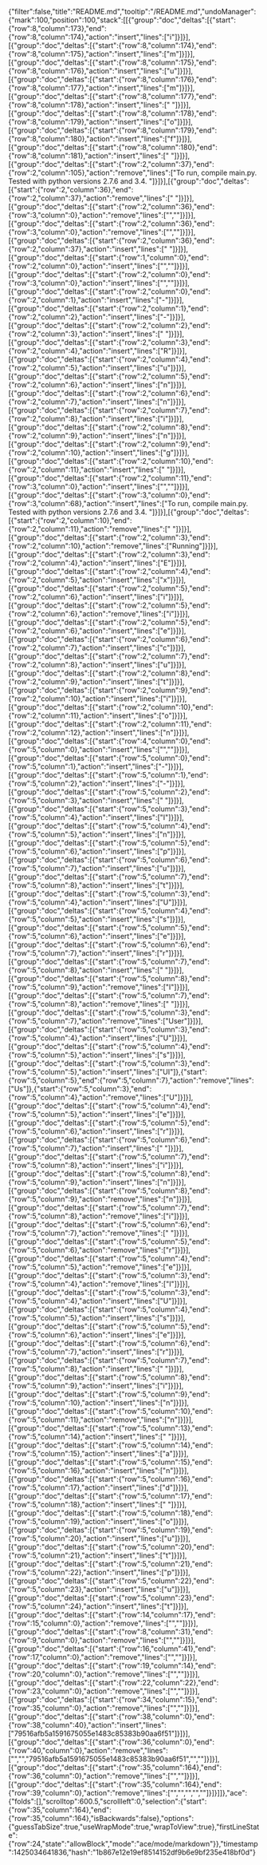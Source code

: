 {"filter":false,"title":"README.md","tooltip":"/README.md","undoManager":{"mark":100,"position":100,"stack":[[{"group":"doc","deltas":[{"start":{"row":8,"column":173},"end":{"row":8,"column":174},"action":"insert","lines":["i"]}]}],[{"group":"doc","deltas":[{"start":{"row":8,"column":174},"end":{"row":8,"column":175},"action":"insert","lines":["m"]}]}],[{"group":"doc","deltas":[{"start":{"row":8,"column":175},"end":{"row":8,"column":176},"action":"insert","lines":["u"]}]}],[{"group":"doc","deltas":[{"start":{"row":8,"column":176},"end":{"row":8,"column":177},"action":"insert","lines":["m"]}]}],[{"group":"doc","deltas":[{"start":{"row":8,"column":177},"end":{"row":8,"column":178},"action":"insert","lines":[" "]}]}],[{"group":"doc","deltas":[{"start":{"row":8,"column":178},"end":{"row":8,"column":179},"action":"insert","lines":["o"]}]}],[{"group":"doc","deltas":[{"start":{"row":8,"column":179},"end":{"row":8,"column":180},"action":"insert","lines":["f"]}]}],[{"group":"doc","deltas":[{"start":{"row":8,"column":180},"end":{"row":8,"column":181},"action":"insert","lines":[" "]}]}],[{"group":"doc","deltas":[{"start":{"row":2,"column":37},"end":{"row":2,"column":105},"action":"remove","lines":["To run, compile main.py. Tested with python versions 2.7.6 and 3.4. "]}]}],[{"group":"doc","deltas":[{"start":{"row":2,"column":36},"end":{"row":2,"column":37},"action":"remove","lines":[" "]}]}],[{"group":"doc","deltas":[{"start":{"row":2,"column":36},"end":{"row":3,"column":0},"action":"remove","lines":["",""]}]}],[{"group":"doc","deltas":[{"start":{"row":2,"column":36},"end":{"row":3,"column":0},"action":"remove","lines":["",""]}]}],[{"group":"doc","deltas":[{"start":{"row":2,"column":36},"end":{"row":2,"column":37},"action":"insert","lines":[" "]}]}],[{"group":"doc","deltas":[{"start":{"row":1,"column":0},"end":{"row":2,"column":0},"action":"insert","lines":["",""]}]}],[{"group":"doc","deltas":[{"start":{"row":2,"column":0},"end":{"row":3,"column":0},"action":"insert","lines":["",""]}]}],[{"group":"doc","deltas":[{"start":{"row":2,"column":0},"end":{"row":2,"column":1},"action":"insert","lines":["-"]}]}],[{"group":"doc","deltas":[{"start":{"row":2,"column":1},"end":{"row":2,"column":2},"action":"insert","lines":["-"]}]}],[{"group":"doc","deltas":[{"start":{"row":2,"column":2},"end":{"row":2,"column":3},"action":"insert","lines":[" "]}]}],[{"group":"doc","deltas":[{"start":{"row":2,"column":3},"end":{"row":2,"column":4},"action":"insert","lines":["R"]}]}],[{"group":"doc","deltas":[{"start":{"row":2,"column":4},"end":{"row":2,"column":5},"action":"insert","lines":["u"]}]}],[{"group":"doc","deltas":[{"start":{"row":2,"column":5},"end":{"row":2,"column":6},"action":"insert","lines":["n"]}]}],[{"group":"doc","deltas":[{"start":{"row":2,"column":6},"end":{"row":2,"column":7},"action":"insert","lines":["n"]}]}],[{"group":"doc","deltas":[{"start":{"row":2,"column":7},"end":{"row":2,"column":8},"action":"insert","lines":["i"]}]}],[{"group":"doc","deltas":[{"start":{"row":2,"column":8},"end":{"row":2,"column":9},"action":"insert","lines":["n"]}]}],[{"group":"doc","deltas":[{"start":{"row":2,"column":9},"end":{"row":2,"column":10},"action":"insert","lines":["g"]}]}],[{"group":"doc","deltas":[{"start":{"row":2,"column":10},"end":{"row":2,"column":11},"action":"insert","lines":[" "]}]}],[{"group":"doc","deltas":[{"start":{"row":2,"column":11},"end":{"row":3,"column":0},"action":"insert","lines":["",""]}]}],[{"group":"doc","deltas":[{"start":{"row":3,"column":0},"end":{"row":3,"column":68},"action":"insert","lines":["To run, compile main.py. Tested with python versions 2.7.6 and 3.4. "]}]}],[{"group":"doc","deltas":[{"start":{"row":2,"column":10},"end":{"row":2,"column":11},"action":"remove","lines":[" "]}]}],[{"group":"doc","deltas":[{"start":{"row":2,"column":3},"end":{"row":2,"column":10},"action":"remove","lines":["Running"]}]}],[{"group":"doc","deltas":[{"start":{"row":2,"column":3},"end":{"row":2,"column":4},"action":"insert","lines":["E"]}]}],[{"group":"doc","deltas":[{"start":{"row":2,"column":4},"end":{"row":2,"column":5},"action":"insert","lines":["x"]}]}],[{"group":"doc","deltas":[{"start":{"row":2,"column":5},"end":{"row":2,"column":6},"action":"insert","lines":["i"]}]}],[{"group":"doc","deltas":[{"start":{"row":2,"column":5},"end":{"row":2,"column":6},"action":"remove","lines":["i"]}]}],[{"group":"doc","deltas":[{"start":{"row":2,"column":5},"end":{"row":2,"column":6},"action":"insert","lines":["e"]}]}],[{"group":"doc","deltas":[{"start":{"row":2,"column":6},"end":{"row":2,"column":7},"action":"insert","lines":["c"]}]}],[{"group":"doc","deltas":[{"start":{"row":2,"column":7},"end":{"row":2,"column":8},"action":"insert","lines":["u"]}]}],[{"group":"doc","deltas":[{"start":{"row":2,"column":8},"end":{"row":2,"column":9},"action":"insert","lines":["t"]}]}],[{"group":"doc","deltas":[{"start":{"row":2,"column":9},"end":{"row":2,"column":10},"action":"insert","lines":["i"]}]}],[{"group":"doc","deltas":[{"start":{"row":2,"column":10},"end":{"row":2,"column":11},"action":"insert","lines":["o"]}]}],[{"group":"doc","deltas":[{"start":{"row":2,"column":11},"end":{"row":2,"column":12},"action":"insert","lines":["n"]}]}],[{"group":"doc","deltas":[{"start":{"row":4,"column":0},"end":{"row":5,"column":0},"action":"insert","lines":["",""]}]}],[{"group":"doc","deltas":[{"start":{"row":5,"column":0},"end":{"row":5,"column":1},"action":"insert","lines":["-"]}]}],[{"group":"doc","deltas":[{"start":{"row":5,"column":1},"end":{"row":5,"column":2},"action":"insert","lines":["-"]}]}],[{"group":"doc","deltas":[{"start":{"row":5,"column":2},"end":{"row":5,"column":3},"action":"insert","lines":[" "]}]}],[{"group":"doc","deltas":[{"start":{"row":5,"column":3},"end":{"row":5,"column":4},"action":"insert","lines":["I"]}]}],[{"group":"doc","deltas":[{"start":{"row":5,"column":4},"end":{"row":5,"column":5},"action":"insert","lines":["n"]}]}],[{"group":"doc","deltas":[{"start":{"row":5,"column":5},"end":{"row":5,"column":6},"action":"insert","lines":["p"]}]}],[{"group":"doc","deltas":[{"start":{"row":5,"column":6},"end":{"row":5,"column":7},"action":"insert","lines":["u"]}]}],[{"group":"doc","deltas":[{"start":{"row":5,"column":7},"end":{"row":5,"column":8},"action":"insert","lines":["t"]}]}],[{"group":"doc","deltas":[{"start":{"row":5,"column":3},"end":{"row":5,"column":4},"action":"insert","lines":["U"]}]}],[{"group":"doc","deltas":[{"start":{"row":5,"column":4},"end":{"row":5,"column":5},"action":"insert","lines":["s"]}]}],[{"group":"doc","deltas":[{"start":{"row":5,"column":5},"end":{"row":5,"column":6},"action":"insert","lines":["e"]}]}],[{"group":"doc","deltas":[{"start":{"row":5,"column":6},"end":{"row":5,"column":7},"action":"insert","lines":["r"]}]}],[{"group":"doc","deltas":[{"start":{"row":5,"column":7},"end":{"row":5,"column":8},"action":"insert","lines":[" "]}]}],[{"group":"doc","deltas":[{"start":{"row":5,"column":8},"end":{"row":5,"column":9},"action":"remove","lines":["I"]}]}],[{"group":"doc","deltas":[{"start":{"row":5,"column":7},"end":{"row":5,"column":8},"action":"remove","lines":[" "]}]}],[{"group":"doc","deltas":[{"start":{"row":5,"column":3},"end":{"row":5,"column":7},"action":"remove","lines":["User"]}]}],[{"group":"doc","deltas":[{"start":{"row":5,"column":3},"end":{"row":5,"column":4},"action":"insert","lines":["U"]}]}],[{"group":"doc","deltas":[{"start":{"row":5,"column":4},"end":{"row":5,"column":5},"action":"insert","lines":["s"]}]}],[{"group":"doc","deltas":[{"start":{"row":5,"column":3},"end":{"row":5,"column":5},"action":"insert","lines":["UI"]},{"start":{"row":5,"column":5},"end":{"row":5,"column":7},"action":"remove","lines":["Us"]},{"start":{"row":5,"column":3},"end":{"row":5,"column":4},"action":"remove","lines":["U"]}]}],[{"group":"doc","deltas":[{"start":{"row":5,"column":4},"end":{"row":5,"column":5},"action":"insert","lines":["e"]}]}],[{"group":"doc","deltas":[{"start":{"row":5,"column":5},"end":{"row":5,"column":6},"action":"insert","lines":["r"]}]}],[{"group":"doc","deltas":[{"start":{"row":5,"column":6},"end":{"row":5,"column":7},"action":"insert","lines":[" "]}]}],[{"group":"doc","deltas":[{"start":{"row":5,"column":7},"end":{"row":5,"column":8},"action":"insert","lines":["i"]}]}],[{"group":"doc","deltas":[{"start":{"row":5,"column":8},"end":{"row":5,"column":9},"action":"insert","lines":["n"]}]}],[{"group":"doc","deltas":[{"start":{"row":5,"column":8},"end":{"row":5,"column":9},"action":"remove","lines":["n"]}]}],[{"group":"doc","deltas":[{"start":{"row":5,"column":7},"end":{"row":5,"column":8},"action":"remove","lines":["i"]}]}],[{"group":"doc","deltas":[{"start":{"row":5,"column":6},"end":{"row":5,"column":7},"action":"remove","lines":[" "]}]}],[{"group":"doc","deltas":[{"start":{"row":5,"column":5},"end":{"row":5,"column":6},"action":"remove","lines":["r"]}]}],[{"group":"doc","deltas":[{"start":{"row":5,"column":4},"end":{"row":5,"column":5},"action":"remove","lines":["e"]}]}],[{"group":"doc","deltas":[{"start":{"row":5,"column":3},"end":{"row":5,"column":4},"action":"remove","lines":["I"]}]}],[{"group":"doc","deltas":[{"start":{"row":5,"column":3},"end":{"row":5,"column":4},"action":"insert","lines":["U"]}]}],[{"group":"doc","deltas":[{"start":{"row":5,"column":4},"end":{"row":5,"column":5},"action":"insert","lines":["s"]}]}],[{"group":"doc","deltas":[{"start":{"row":5,"column":5},"end":{"row":5,"column":6},"action":"insert","lines":["e"]}]}],[{"group":"doc","deltas":[{"start":{"row":5,"column":6},"end":{"row":5,"column":7},"action":"insert","lines":["r"]}]}],[{"group":"doc","deltas":[{"start":{"row":5,"column":7},"end":{"row":5,"column":8},"action":"insert","lines":[" "]}]}],[{"group":"doc","deltas":[{"start":{"row":5,"column":8},"end":{"row":5,"column":9},"action":"insert","lines":["i"]}]}],[{"group":"doc","deltas":[{"start":{"row":5,"column":9},"end":{"row":5,"column":10},"action":"insert","lines":["n"]}]}],[{"group":"doc","deltas":[{"start":{"row":5,"column":10},"end":{"row":5,"column":11},"action":"remove","lines":["n"]}]}],[{"group":"doc","deltas":[{"start":{"row":5,"column":13},"end":{"row":5,"column":14},"action":"insert","lines":[" "]}]}],[{"group":"doc","deltas":[{"start":{"row":5,"column":14},"end":{"row":5,"column":15},"action":"insert","lines":["a"]}]}],[{"group":"doc","deltas":[{"start":{"row":5,"column":15},"end":{"row":5,"column":16},"action":"insert","lines":["n"]}]}],[{"group":"doc","deltas":[{"start":{"row":5,"column":16},"end":{"row":5,"column":17},"action":"insert","lines":["d"]}]}],[{"group":"doc","deltas":[{"start":{"row":5,"column":17},"end":{"row":5,"column":18},"action":"insert","lines":[" "]}]}],[{"group":"doc","deltas":[{"start":{"row":5,"column":18},"end":{"row":5,"column":19},"action":"insert","lines":["o"]}]}],[{"group":"doc","deltas":[{"start":{"row":5,"column":19},"end":{"row":5,"column":20},"action":"insert","lines":["u"]}]}],[{"group":"doc","deltas":[{"start":{"row":5,"column":20},"end":{"row":5,"column":21},"action":"insert","lines":["t"]}]}],[{"group":"doc","deltas":[{"start":{"row":5,"column":21},"end":{"row":5,"column":22},"action":"insert","lines":["p"]}]}],[{"group":"doc","deltas":[{"start":{"row":5,"column":22},"end":{"row":5,"column":23},"action":"insert","lines":["u"]}]}],[{"group":"doc","deltas":[{"start":{"row":5,"column":23},"end":{"row":5,"column":24},"action":"insert","lines":["t"]}]}],[{"group":"doc","deltas":[{"start":{"row":14,"column":17},"end":{"row":15,"column":0},"action":"remove","lines":["",""]}]}],[{"group":"doc","deltas":[{"start":{"row":8,"column":31},"end":{"row":9,"column":0},"action":"remove","lines":["",""]}]}],[{"group":"doc","deltas":[{"start":{"row":16,"column":41},"end":{"row":17,"column":0},"action":"remove","lines":["",""]}]}],[{"group":"doc","deltas":[{"start":{"row":19,"column":14},"end":{"row":20,"column":0},"action":"remove","lines":["",""]}]}],[{"group":"doc","deltas":[{"start":{"row":22,"column":22},"end":{"row":23,"column":0},"action":"remove","lines":["",""]}]}],[{"group":"doc","deltas":[{"start":{"row":34,"column":15},"end":{"row":35,"column":0},"action":"remove","lines":["",""]}]}],[{"group":"doc","deltas":[{"start":{"row":38,"column":0},"end":{"row":38,"column":40},"action":"insert","lines":["79516afb5a1591675055e1483c85383b90aa6f51"]}]}],[{"group":"doc","deltas":[{"start":{"row":36,"column":0},"end":{"row":40,"column":0},"action":"remove","lines":["","","79516afb5a1591675055e1483c85383b90aa6f51","",""]}]}],[{"group":"doc","deltas":[{"start":{"row":35,"column":164},"end":{"row":36,"column":0},"action":"remove","lines":["",""]}]}],[{"group":"doc","deltas":[{"start":{"row":35,"column":164},"end":{"row":39,"column":0},"action":"remove","lines":["","","","",""]}]}]]},"ace":{"folds":[],"scrolltop":600.5,"scrollleft":0,"selection":{"start":{"row":35,"column":164},"end":{"row":35,"column":164},"isBackwards":false},"options":{"guessTabSize":true,"useWrapMode":true,"wrapToView":true},"firstLineState":{"row":24,"state":"allowBlock","mode":"ace/mode/markdown"}},"timestamp":1425034641836,"hash":"1b867e12e19ef8514152df9b6e9bf235e418bf0d"}